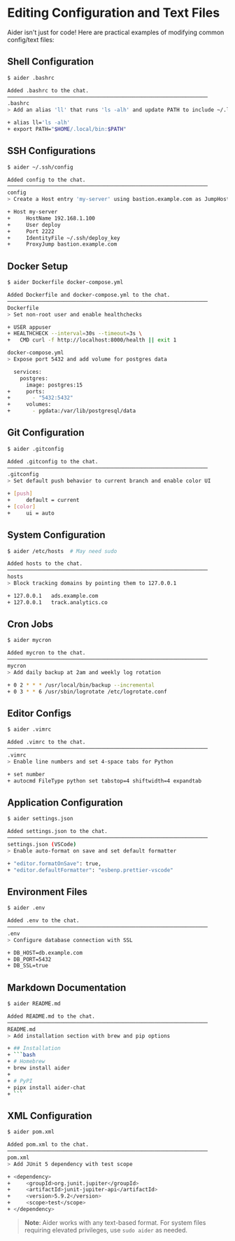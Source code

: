 # Editing Configuration and Text Files

Aider isn't just for code! Here are practical examples of modifying common config/text files:

## Shell Configuration
```bash
$ aider .bashrc

Added .bashrc to the chat.
────────────────────────────────────────────────────────────────
.bashrc
> Add an alias 'll' that runs 'ls -alh' and update PATH to include ~/.local/bin

+ alias ll='ls -alh'
+ export PATH="$HOME/.local/bin:$PATH"
```

## SSH Configurations
```bash
$ aider ~/.ssh/config

Added config to the chat.
────────────────────────────────────────────────────────────────
config
> Create a Host entry 'my-server' using bastion.example.com as JumpHost

+ Host my-server
+     HostName 192.168.1.100
+     User deploy
+     Port 2222
+     IdentityFile ~/.ssh/deploy_key
+     ProxyJump bastion.example.com
```

## Docker Setup
```bash
$ aider Dockerfile docker-compose.yml

Added Dockerfile and docker-compose.yml to the chat.
────────────────────────────────────────────────────────────────
Dockerfile
> Set non-root user and enable healthchecks

+ USER appuser
+ HEALTHCHECK --interval=30s --timeout=3s \
+   CMD curl -f http://localhost:8000/health || exit 1

docker-compose.yml
> Expose port 5432 and add volume for postgres data

  services:
    postgres:
      image: postgres:15
+     ports:
+       - "5432:5432"
+     volumes:
+       - pgdata:/var/lib/postgresql/data
```

## Git Configuration
```bash
$ aider .gitconfig

Added .gitconfig to the chat.
────────────────────────────────────────────────────────────────
.gitconfig
> Set default push behavior to current branch and enable color UI

+ [push]
+     default = current
+ [color]
+     ui = auto
```

## System Configuration
```bash
$ aider /etc/hosts  # May need sudo

Added hosts to the chat.
────────────────────────────────────────────────────────────────
hosts
> Block tracking domains by pointing them to 127.0.0.1

+ 127.0.0.1   ads.example.com
+ 127.0.0.1   track.analytics.co
```

## Cron Jobs
```bash
$ aider mycron

Added mycron to the chat.
────────────────────────────────────────────────────────────────
mycron
> Add daily backup at 2am and weekly log rotation

+ 0 2 * * * /usr/local/bin/backup --incremental
+ 0 3 * * 6 /usr/sbin/logrotate /etc/logrotate.conf
```

## Editor Configs
```bash
$ aider .vimrc

Added .vimrc to the chat.
────────────────────────────────────────────────────────────────
.vimrc
> Enable line numbers and set 4-space tabs for Python

+ set number
+ autocmd FileType python set tabstop=4 shiftwidth=4 expandtab
```

## Application Configuration
```bash
$ aider settings.json

Added settings.json to the chat.
────────────────────────────────────────────────────────────────
settings.json (VSCode)
> Enable auto-format on save and set default formatter

+ "editor.formatOnSave": true,
+ "editor.defaultFormatter": "esbenp.prettier-vscode"
```

## Environment Files
```bash
$ aider .env

Added .env to the chat.
────────────────────────────────────────────────────────────────
.env
> Configure database connection with SSL

+ DB_HOST=db.example.com
+ DB_PORT=5432
+ DB_SSL=true
```

## Markdown Documentation
```bash
$ aider README.md

Added README.md to the chat.
────────────────────────────────────────────────────────────────
README.md
> Add installation section with brew and pip options

+ ## Installation
+ ```bash
+ # Homebrew
+ brew install aider
+ 
+ # PyPI
+ pipx install aider-chat
+ ```
```

## XML Configuration
```bash
$ aider pom.xml

Added pom.xml to the chat.
────────────────────────────────────────────────────────────────
pom.xml
> Add JUnit 5 dependency with test scope

+ <dependency>
+     <groupId>org.junit.jupiter</groupId>
+     <artifactId>junit-jupiter-api</artifactId>
+     <version>5.9.2</version>
+     <scope>test</scope>
+ </dependency>
```

> **Note**: Aider works with any text-based format. For system files requiring elevated privileges, use `sudo aider` as needed.
